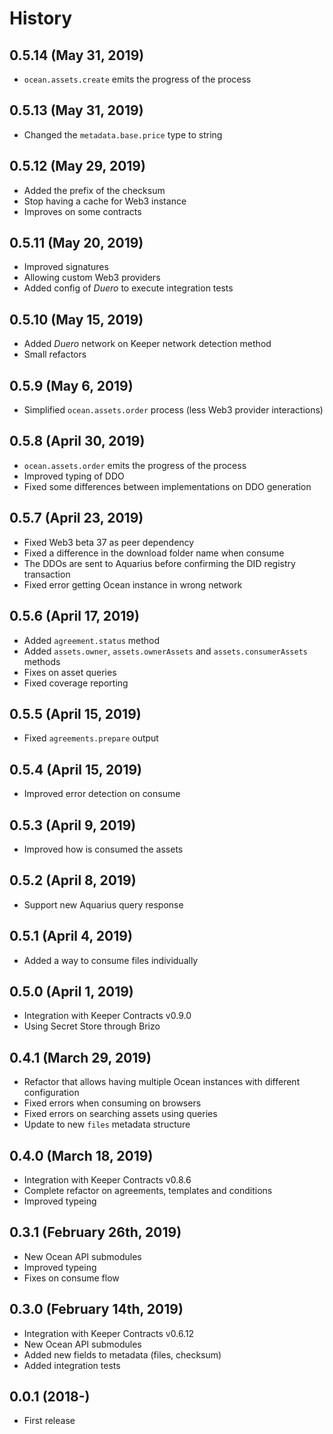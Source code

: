 History
=======

0.5.14 (May 31, 2019)
-------------------------

* `ocean.assets.create` emits the progress of the process

0.5.13 (May 31, 2019)
-------------------------

* Changed the `metadata.base.price` type to string

0.5.12 (May 29, 2019)
-------------------------

* Added the prefix of the checksum
* Stop having a cache for Web3 instance
* Improves on some contracts

0.5.11 (May 20, 2019)
-------------------------

* Improved signatures
* Allowing custom Web3 providers
* Added config of _Duero_ to execute integration tests

0.5.10 (May 15, 2019)
-------------------------

* Added _Duero_ network on Keeper network detection method
* Small refactors

0.5.9 (May 6, 2019)
-------------------------

* Simplified `ocean.assets.order` process (less Web3 provider interactions)

0.5.8 (April 30, 2019)
-------------------------

* `ocean.assets.order` emits the progress of the process
* Improved typing of DDO
* Fixed some differences between implementations on DDO generation

0.5.7 (April 23, 2019)
-------------------------

* Fixed Web3 beta 37 as peer dependency
* Fixed a difference in the download folder name when consume
* The DDOs are sent to Aquarius before confirming the DID registry transaction
* Fixed error getting Ocean instance in wrong network

0.5.6 (April 17, 2019)
-------------------------

* Added `agreement.status` method
* Added `assets.owner`, `assets.ownerAssets` and `assets.consumerAssets` methods
* Fixes on asset queries
* Fixed coverage reporting

0.5.5 (April 15, 2019)
-------------------------

* Fixed `agreements.prepare` output

0.5.4 (April 15, 2019)
-------------------------

* Improved error detection on consume

0.5.3 (April 9, 2019)
-------------------------

* Improved how is consumed the assets

0.5.2 (April 8, 2019)
-------------------------

* Support new Aquarius query response

0.5.1 (April 4, 2019)
-------------------------

* Added a way to consume files individually

0.5.0 (April 1, 2019)
-------------------------

* Integration with Keeper Contracts v0.9.0
* Using Secret Store through Brizo

0.4.1 (March 29, 2019)
-------------------------

* Refactor that allows having multiple Ocean instances with different configuration
* Fixed errors when consuming on browsers
* Fixed errors on searching assets using queries
* Update to new `files` metadata structure

0.4.0 (March 18, 2019)
-------------------------

* Integration with Keeper Contracts v0.8.6
* Complete refactor on agreements, templates and conditions
* Improved typeing

0.3.1 (February 26th, 2019)
-------------------------

* New Ocean API submodules
* Improved typeing
* Fixes on consume flow

0.3.0 (February 14th, 2019)
-------------------------

* Integration with Keeper Contracts v0.6.12
* New Ocean API submodules
* Added new fields to metadata (files, checksum)
* Added integration tests


0.0.1 (2018-)
------------------

* First release